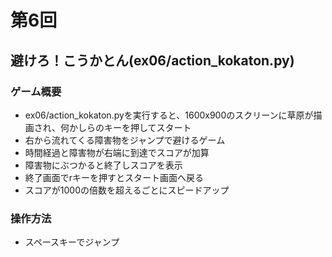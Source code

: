 # 第6回
## 避けろ！こうかとん(ex06/action_kokaton.py)
### ゲーム概要
- ex06/action_kokaton.pyを実行すると、1600x900のスクリーンに草原が描画され、何かしらのキーを押してスタート
- 右から流れてくる障害物をジャンプで避けるゲーム
- 時間経過と障害物が右端に到達でスコアが加算
- 障害物にぶつかると終了しスコアを表示
- 終了画面でrキーを押すとスタート画面へ戻る
- スコアが1000の倍数を超えるごとにスピードアップ
### 操作方法
- スペースキーでジャンプ